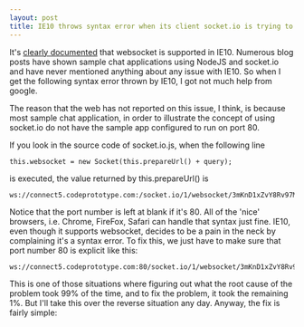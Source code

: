 ```yaml
---
layout: post
title: IE10 throws syntax error when its client socket.io is trying to connect to a NodeJS server
---
```


It's [clearly documented](http://caniuse.com/#search=websocket) that websocket is supported in IE10.  Numerous blog posts have shown sample chat applications using NodeJS and socket.io and have never mentioned anything about any issue with IE10.  So when I get the following syntax error thrown by IE10, I got not much help from google.


     
The reason that the web has not reported on this issue, I think, is because most sample chat application, in order to illustrate the concept of using socket.io do not have the sample app configured to run on port 80.

If you look in the source code of socket.io.js, when the following line
    
```
this.websocket = new Socket(this.prepareUrl() + query);
```


is executed, the value returned by this.prepareUrl() is 
```
ws://connect5.codeprototype.com:/socket.io/1/websocket/3mKnD1xZvY8Rv97Mf_8S
```


Notice that the port number is left at blank if it's 80.  All of the 'nice' browsers, i.e. Chrome, FireFox, Safari can handle that syntax just fine.  IE10, even though it supports websocket, decides to be a pain in the neck by complaining it's a syntax error.  To fix this, we just have to make sure that port number 80 is explicit like this:

```
ws://connect5.codeprototype.com:80/socket.io/1/websocket/3mKnD1xZvY8Rv97Mf_8S
```


This is one of those situations where figuring out what the root cause of the problem took 99% of the time, and to fix the problem, it took the remaining 1%.  But I'll take this over the reverse situation any day.  Anyway, the fix is fairly simple:

<script src="https://gist.github.com/pragmaticlogic/9182946.js"></script>


